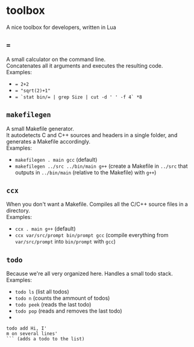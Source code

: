 # toolbox
A nice toolbox for developers, written in Lua

## `=`
A small calculator on the command line.  
Concatenates all it arguments and executes the resulting code.  
Examples:
- ```= 2+2```
- ```= "sqrt(2)+1"```
- ```= `stat bin/= | grep Size | cut -d ' ' -f 4` *8```

## `makefilegen`
A small Makefile generator.  
It autodetects C and C++ sources and headers in a single folder, and generates a Makefile accordingly.  
Examples:
- ```makefilegen . main gcc``` (default)
- ```makefilegen ../src ../bin/main g++``` (create a Makefile in `../src` that outputs in `../bin/main` (relative to the Makefile) with `g++`)

## `ccx`
When you don't want a Makefile.
Compiles all the C/C++ source files in a directory.  
Examples:
- ```ccx . main g++``` (default)
- ```ccx var/src/prompt bin/prompt gcc``` (compile everything from `var/src/prompt` into `bin/prompt` with `gcc`)

## `todo`
Because we're all very organized here. 
Handles a small todo stack. 
Examples:
- ```todo ls``` (list all todos)
- ```todo n``` (counts the ammount of todos)
- ```todo peek``` (reads the last todo)
- ```todo pop``` (reads and removes the last todo)
-  
```
todo add Hi, I'
m on several lines'
``` (adds a todo to the list)

